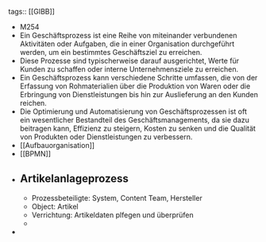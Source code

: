 tags:: [[GIBB]]

- M254
- Ein Geschäftsprozess ist eine Reihe von miteinander verbundenen Aktivitäten oder Aufgaben, die in einer Organisation durchgeführt werden, um ein bestimmtes Geschäftsziel zu erreichen.
- Diese Prozesse sind typischerweise darauf ausgerichtet, Werte für Kunden zu schaffen oder interne Unternehmensziele zu erreichen.
- Ein Geschäftsprozess kann verschiedene Schritte umfassen, die von der Erfassung von Rohmaterialien über die Produktion von Waren oder die Erbringung von Dienstleistungen bis hin zur Auslieferung an den Kunden reichen.
- Die Optimierung und Automatisierung von Geschäftsprozessen ist oft ein wesentlicher Bestandteil des Geschäftsmanagements, da sie dazu beitragen kann, Effizienz zu steigern, Kosten zu senken und die Qualität von Produkten oder Dienstleistungen zu verbessern.
- [[Aufbauorganisation]]
- [[BPMN]]
- ## Artikelanlageprozess
	- Prozessbeteiligte: System, Content Team, Hersteller
	- Object: Artikel
	- Verrichtung: Artikeldaten plfegen und überprüfen
	-
-
